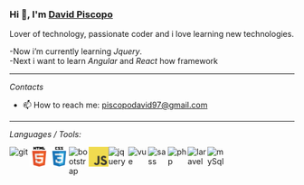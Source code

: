 ### Hi 👋, I'm [David Piscopo](https://github.com/daviddpi)

Lover of technology, passionate coder and i love learning new technologies.

-Now i’m currently learning *Jquery*. </br>
-Next i want to learn *Angular* and *React* how framework

---

*Contacts*
- 📫 How to reach me: piscopodavid97@gmail.com

---

*Languages / Tools:*

<img align='left' alt='git' title="Git" src="https://i.pinimg.com/originals/01/e5/00/01e500fca29c045d432b64f285f9c229.png" width='35'>
<img align='left' alt='html' title="HTML 5" src="https://raw.githubusercontent.com/github/explore/80688e429a7d4ef2fca1e82350fe8e3517d3494d/topics/html/html.png" width='35'>
<img align='left' alt='css' title="CSS 3" src="https://raw.githubusercontent.com/github/explore/80688e429a7d4ef2fca1e82350fe8e3517d3494d/topics/css/css.png" width='35'>
<img align='left' alt='bootstrap' title="Bootstrap" src="https://avatars.githubusercontent.com/u/2918581?s=280&v=4" width='35'>
<img align='left' alt='javascript' title="JavaScript" src="https://raw.githubusercontent.com/github/explore/80688e429a7d4ef2fca1e82350fe8e3517d3494d/topics/javascript/javascript.png" width='35'>
<!-- <img align='left' alt='node' title="Node.js" src="https://avatars3.githubusercontent.com/u/9950313?s=200&v=4" width='35'/>  -->
<img align='left' alt='jquery' title="Jquery" src="https://blog.artegrafico.net/wp-content/uploads/2019/02/jQuery-logo.png" width='35'/> 
<img align='left' alt='vue' title="Vue.js" src="https://www.geekandjob.com/uploads/wiki/f236a1aa005ef9a93041f294749e86d1.png" width='35'>
<img align='left' alt='sass' title="SASS" src="https://sass-lang.com/assets/img/styleguide/seal-color-aef0354c.png" width='35'>
<img align='left' alt='php' title="PHP" src="http://pngimg.com/uploads/php/php_PNG48.png" width='35'>
<img align='left' alt='laravel' title="Laravel" src="https://upload.wikimedia.org/wikipedia/commons/thumb/9/9a/Laravel.svg/1200px-Laravel.svg.png" width='35'>
<img align='left' alt='mySql' title="MySQL" src="https://icons-for-free.com/iconfiles/png/512/development+logo+mysql+icon-1320184807686758112.png" width='35'>
